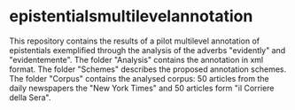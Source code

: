 # epistentialsmultilevelannotation
This repository contains the results of a pilot multilevel annotation of epistentials exemplified through the analysis of the adverbs "evidently" and "evidentemente". 
The folder "Analysis" contains the annotation in xml format.
The folder "Schemes" describes the proposed annotation schemes. 
The folder "Corpus" contains the analysed corpus: 50 articles from the daily newspapers the "New York Times" and 50 articles form "il Corriere della Sera". 

